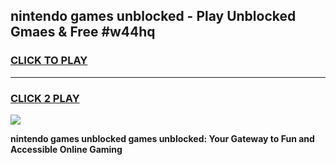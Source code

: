 
## nintendo games unblocked - Play Unblocked Gmaes & Free #w44hq
<h3>
<a href="https://premium.freeplayer.one?title=nintendo_games_unblocked&ref=03M">CLICK TO PLAY</a></h3>
<hr>

<h3>
<a href="https://premium.freeplayer.one?title=nintendo_games_unblocked&ref=03M">CLICK 2 PLAY</a>
  
</h3>

<a href="https://premium.freeplayer.one?title=nintendo_games_unblocked&ref=03M"><img src="https://clearcache.store/games.png"></a>


**nintendo games unblocked games unblocked: Your Gateway to Fun and Accessible Online Gaming**
